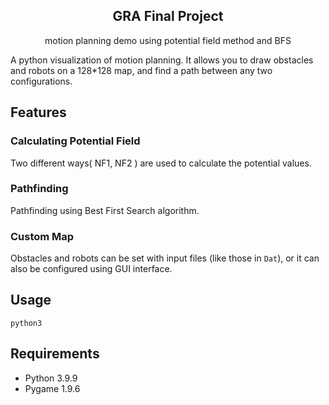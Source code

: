 <div align="center">

  <h2 align="center">GRA Final Project</h2>

  <p align="center">
    motion planning demo using potential field method and BFS
  </p>
</div>


A python visualization of motion planning. It allows you to draw obstacles and robots on a 128*128 map, and find a path between any two configurations.
## Features

### Calculating Potential Field
Two different ways( NF1, NF2 ) are used to calculate the potential values.

### Pathfinding
Pathfinding using Best First Search algorithm.

### Custom Map
Obstacles and robots can be set with input files (like those in `Dat`), or it can also be configured using GUI interface.

## Usage
```shell
python3
```
## Requirements
* Python 3.9.9
* Pygame 1.9.6